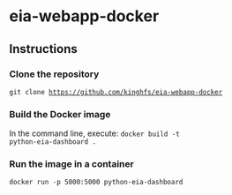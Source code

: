 # eia-webapp-docker

## Instructions
### Clone the repository
<code>git clone https://github.com/kinghfs/eia-webapp-docker </code>

### Build the Docker image
In the command line, execute:
<code>docker build -t python-eia-dashboard .</code>

### Run the image in a container
<code>docker run -p 5000:5000 python-eia-dashboard</code>
